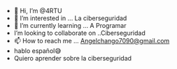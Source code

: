 - 👋 Hi, I’m @4RTU
- 👀 I’m interested in ... La ciberseguridad
- 🌱 I’m currently learning ... A  Programar
- I’m looking to collaborate on ..Ciberseguridad
- 📫 How to reach me ...  Angelchango7090@gmail.com
- hablo español😅
- Quiero aprender sobre la ciberseguridad
